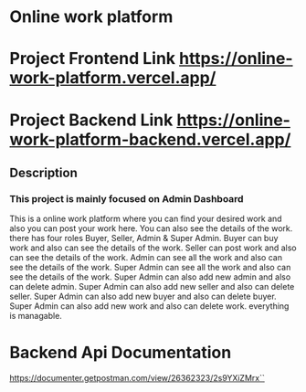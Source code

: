 # Online work platform

# Project Frontend Link https://online-work-platform.vercel.app/

# Project Backend Link https://online-work-platform-backend.vercel.app/

## Description

### This project is mainly focused on Admin Dashboard

This is a online work platform where you can find your desired work and also you can post your work here. You can also see the details of the work. there has four roles Buyer, Seller, Admin & Super Admin. Buyer can buy work and also can see the details of the work. Seller can post work and also can see the details of the work. Admin can see all the work and also can see the details of the work. Super Admin can see all the work and also can see the details of the work. Super Admin can also add new admin and also can delete admin. Super Admin can also add new seller and also can delete seller. Super Admin can also add new buyer and also can delete buyer. Super Admin can also add new work and also can delete work. everything is managable.

# Backend Api Documentation
https://documenter.getpostman.com/view/26362323/2s9YXiZMrx``